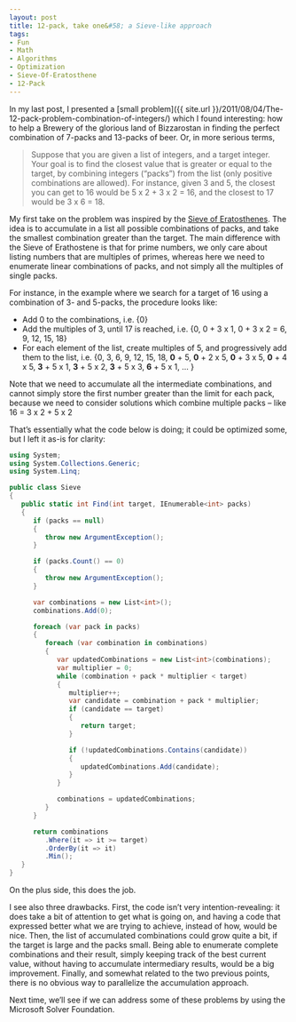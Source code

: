 ```yaml
---
layout: post
title: 12-pack, take one&#58; a Sieve-like approach
tags:
- Fun
- Math
- Algorithms
- Optimization
- Sieve-Of-Eratosthene
- 12-Pack
---
```


In my last post, I presented a [small problem]({{ site.url }}/2011/08/04/The-12-pack-problem-combination-of-integers/) which I found interesting: how to help a Brewery of the glorious land of Bizzarostan in finding the perfect combination of 7-packs and 13-packs of beer. Or, in more serious terms,  

> Suppose that you are given a list of integers, and a target integer. Your goal is to find the closest value that is greater or equal to the target, by combining integers (“packs”) from the list (only positive combinations are allowed). For instance, given 3 and 5, the closest you can get to 16 would be 5 x 2 + 3 x 2 = 16, and the closest to 17 would be 3 x 6 = 18.

My first take on the problem was inspired by the [Sieve of Eratosthenes](http://en.wikipedia.org/wiki/Sieve_of_Eratosthenes). The idea is to accumulate in a list all possible combinations of packs, and take the smallest combination greater than the target. The main difference with the Sieve of Erathostene is that for prime numbers, we only care about listing numbers that are multiples of primes, whereas here we need to enumerate linear combinations of packs, and not simply all the multiples of single packs.  

For instance, in the example where we search for a target of 16 using a combination of 3- and 5-packs, the procedure looks like:  

* Add 0 to the combinations, i.e. {0}  
* Add the multiples of 3, until 17 is reached, i.e. {0, 0 + 3 x 1, 0 + 3 x 2 = 6, 9, 12, 15, 18}  
* For each element of the list, create multiples of 5, and progressively add them to the list, i.e.  {0, 3, 6, 9, 12, 15, 18, **0** + 5, **0** + 2 x 5, **0** + 3 x 5, **0** + 4 x 5, **3** + 5 x 1, **3** + 5 x 2, **3** + 5 x 3, **6** + 5 x 1, … }  

Note that we need to accumulate all the intermediate combinations, and cannot simply store the first number greater than the limit for each pack, because we need to consider solutions which combine multiple packs – like 16 = 3 x 2 + 5 x 2 

<!--more-->

That’s essentially what the code below is doing; it could be optimized some, but I left it as-is for clarity:  

``` csharp
using System;
using System.Collections.Generic;
using System.Linq;

public class Sieve
{
   public static int Find(int target, IEnumerable<int> packs)
   {
      if (packs == null)
      {
         throw new ArgumentException();
      }

      if (packs.Count() == 0)
      {
         throw new ArgumentException();
      }

      var combinations = new List<int>();
      combinations.Add(0);

      foreach (var pack in packs)
      {
         foreach (var combination in combinations)
         {
            var updatedCombinations = new List<int>(combinations);
            var multiplier = 0;
            while (combination + pack * multiplier < target)
            {
               multiplier++;
               var candidate = combination + pack * multiplier;
               if (candidate == target)
               {
                  return target;
               }

               if (!updatedCombinations.Contains(candidate))
               {
                  updatedCombinations.Add(candidate);
               }
            }

            combinations = updatedCombinations;
         }
      }

      return combinations
         .Where(it => it >= target)
         .OrderBy(it => it)
         .Min();
   }
}
``` 

On the plus side, this does the job. 

I see also three drawbacks. First, the code isn’t very intention-revealing: it does take a bit of attention to get what is going on, and having a code that expressed better what we are trying to achieve, instead of how, would be nice. Then, the list of accumulated combinations could grow quite a bit, if the target is large and the packs small. Being able to enumerate complete combinations and their result, simply keeping track of the best current value, without having to accumulate intermediary results, would be a big improvement. Finally, and somewhat related to the two previous points, there is no obvious way to parallelize the accumulation approach.

Next time, we’ll see if we can address some of these problems by using the Microsoft Solver Foundation.
